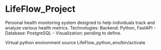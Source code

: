 # LifeFlow_Project
Personal health monitoring system designed to help individuals track and analyze various health metrics. Technologies:  Backend: Python, FastAPI - Database: PostgreSQL - Visualization: pending to define.



Virtual python environment
source LifeFlow_python_env/bin/activate

